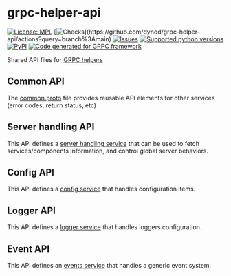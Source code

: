 # grpc-helper-api

<!-- NMK-BADGES-BEGIN -->
[![License: MPL](https://img.shields.io/github/license/dynod/grpc-helper-api)](https://github.com/dynod/grpc-helper-api/blob/main/LICENSE)
[![Checks](https://img.shields.io/github/actions/workflow/status/dynod/grpc-helper-api/build.yml?branch=main&label=build%20%26%20u.t.)](https://github.com/dynod/grpc-helper-api/actions?query=branch%3Amain)
[![Issues](https://img.shields.io/github/issues-search/dynod/grpc-helper?label=issues&query=is%3Aopen+is%3Aissue+label%3Aapi)](https://github.com/dynod/grpc-helper/issues?q=is%3Aopen+is%3Aissue+label%3Aapi)
[![Supported python versions](https://img.shields.io/badge/python-3.8%20--%203.11-blue)](https://www.python.org/)
[![PyPI](https://img.shields.io/pypi/v/grpc-helper-api)](https://pypi.org/project/grpc-helper-api/)
[![Code generated for GRPC framework](https://img.shields.io/badge/code%20generation-proto-blue)](https://protobuf.dev/)
<!-- NMK-BADGES-END -->

Shared API files for [GRPC helpers](https://github.com/dynod/grpc-helper)

## Common API

The [common.proto](https://github.com/dynod/grpc-helper-api/blob/main/protos/grpc_helper_api/common.proto) file provides reusable API elements for other services (error codes, return status, etc)

## Server handling API

This API defines a [server handling service](https://github.com/dynod/grpc-helper-api/blob/main/doc/server.md) that can be used to fetch services/components information, and control global server behaviors.

## Config API

This API defines a [config service](https://github.com/dynod/grpc-helper-api/blob/main/doc/config.md) that handles configuration items.

## Logger API

This API defines a [logger service](https://github.com/dynod/grpc-helper-api/blob/main/doc/logger.md) that handles loggers configuration.

## Event API

This API defines an [events service](https://github.com/dynod/grpc-helper-api/blob/main/doc/events.md) that handles a generic event system.
